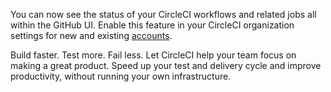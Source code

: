 You can now see the status of your CircleCI workflows and related jobs all within the GitHub UI. Enable this feature in your CircleCI organization settings for new and existing [accounts](https://github.com/marketplace/circleci).

Build faster. Test more. Fail less.
Let CircleCI help your team focus on making a great product. Speed up your test and delivery cycle and improve productivity, without running your own infrastructure.
